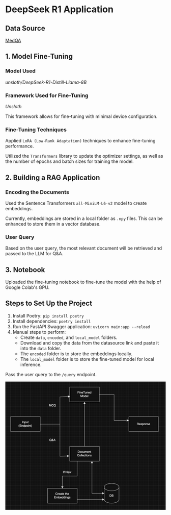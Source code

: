 # DeepSeek R1 Application

## Data Source
[MedQA](https://drive.google.com/file/d/1ImYUSLk9JbgHXOemfvyiDiirluZHPeQw/view)

## 1. Model Fine-Tuning

### Model Used
*unsloth/DeepSeek-R1-Distill-Llama-8B*

### Framework Used for Fine-Tuning
*Unsloth*

This framework allows for fine-tuning with minimal device configuration.

### Fine-Tuning Techniques
Applied `LoRA (Low-Rank Adaptation)` techniques to enhance fine-tuning performance.

Utilized the `Transformers` library to update the optimizer settings, as well as the number of epochs and batch sizes for training the model.

## 2. Building a RAG Application

### Encoding the Documents
Used the Sentence Transformers `all-MiniLM-L6-v2` model to create embeddings.

Currently, embeddings are stored in a local folder as `.npy` files. This can be enhanced to store them in a vector database.

### User Query
Based on the user query, the most relevant document will be retrieved and passed to the LLM for Q&A.

## 3. Notebook

Uploaded the fine-tuning notebook to fine-tune the model with the help of Google Colab's GPU.

## Steps to Set Up the Project

1. Install Poetry: `pip install poetry`
2. Install dependencies: `poetry install`
3. Run the FastAPI Swagger application: `uvicorn main:app --reload`
4. Manual steps to perform:
   - Create `data`, `encoded`, and `local_model` folders.
   - Download and copy the data from the datasource link and paste it into the `data` folder.
   - The `encoded` folder is to store the embeddings locally.
   - The `local_model` folder is to store the fine-tuned model for local inference.

Pass the user query to the `/query` endpoint.

<img src="img/WorkFlow.png" alt="Workflow Image" width="600"/>

